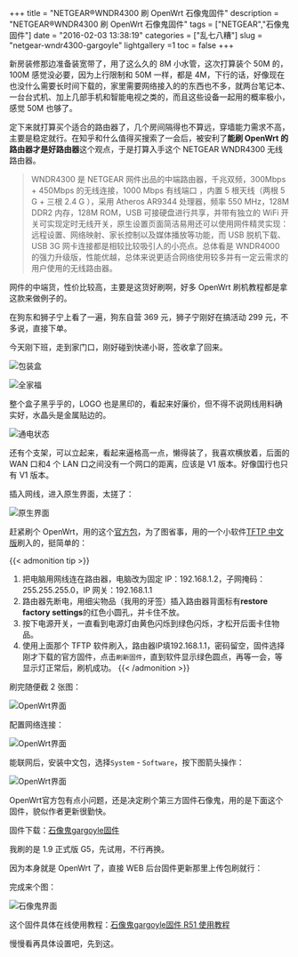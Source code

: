 +++
title = "NETGEAR®WNDR4300 刷 OpenWrt 石像鬼固件"
description = "NETGEAR®WNDR4300 刷 OpenWrt 石像鬼固件"
tags = ["NETGEAR","石像鬼固件"]
date = "2016-02-03 13:38:19"
categories = ["乱七八糟"]
slug = "netgear-wndr4300-gargoyle"
lightgallery =1
toc = false
+++

新房装修那边准备装宽带了，用了这么久的 8M 小水管，这次打算装个 50M 的，100M 感觉没必要，因为上行限制和 50M 一样，都是 4M，下行的话，好像现在也没什么需要长时间下载的，家里需要网络接入的的东西也不多，就两台笔记本、一台台式机、加上几部手机和智能电视之类的，而且这些设备一起用的概率极小，感觉 50M 也够了。

定下来就打算买个适合的路由器了，几个房间隔得也不算远，穿墙能力需求不高，主要是稳定就行。在知乎和什么值得买搜索了一会后，被安利了**能刷 OpenWrt 的路由器才是好路由器**这个观点，于是打算入手这个 NETGEAR WNDR4300 无线路由器。

>WNDR4300 是 NETGEAR 网件出品的中端路由器，千兆双频，300Mbps + 450Mbps 的无线连接，1000 Mbps 有线端口 ，内置 5 根天线（两根 5 G + 三根 2.4 G ），采用 Atheros AR9344 处理器，频率 550 MHz，128M DDR2 内存，128M ROM，USB 可接硬盘进行共享，并带有独立的 WiFi 开关可实现定时无线开关，原生设置页面简洁易用还可以使用网件精灵实现：远程设置、网络映射、家长控制以及媒体播放等功能，而 USB 脱机下载、USB 3G 网卡连接都是相较比较吸引人的小亮点。总体看是 WNDR4000 的强力升级版，性能优越，总体来说更适合网络使用较多并有一定云需求的用户使用的无线路由器。

网件的中端货，性价比较高，主要是这货好刷啊，好多 OpenWrt 刷机教程都是拿这款来做例子的。

在狗东和狮子宁上看了一遍，狗东自营 369 元，狮子宁刚好在搞活动 299 元，不多说，直接下单。

今天刚下班，走到家门口，刚好碰到快递小哥，签收拿了回来。

![包装盒](netgear0.jpg "包装盒")

![全家福](netgear1.jpg "全家福")

整个盒子黑乎乎的，LOGO 也是黑印的，看起来好廉价，但不得不说网线用料确实好，水晶头是金属贴边的。

![通电状态](netgear3.jpg "通电状态")

还有个支架，可以立起来，看起来逼格高一点，懒得装了，我喜欢横放着，后面的 WAN 口和4 个 LAN 口之间没有一个网口的距离，应该是 V1 版本。好像国行也只有 V1 版本。

插入网线，进入原生界面，太搓了：

![原生界面](netgear4.jpg "原生界面")

赶紧刷个 OpenWrt，用的这个[官方包](http://downloads.openwrt.org/barrier_breaker/14.07/ar71xx/nand/openwrt-ar71xx-nand-wndr4300-ubi-factory.img)，为了图省事，用的一个小软件[TFTP 中文版](http://www.wayos.cn/down/other/tftp.rar)刷入的，挺简单的：

{{< admonition tip >}}
1. 把电脑用网线连在路由器，电脑改为固定 IP：192.168.1.2，子网掩码：255.255.255.0，IP 网关：192.168.1.1
2. 路由器先断电，用细尖物品（我用的牙签）插入路由器背面标有**restore factory settings**的红色小圆孔，并卡住不放。
3. 按下电源开关，一直看到电源灯由黄色闪烁到绿色闪烁，才松开后面卡住物品。
4. 使用上面那个 TFTP 软件刷入，路由器IP填192.168.1.1，密码留空，固件选择刚才下载的官方固件，点击`刷新固件`，直到软件显示绿色圆点，再等一会，等显示灯正常后，刷机成功。
{{< /admonition >}}

刷完随便截 2 张图：

![OpenWrt界面](netgear5.jpg "OpenWrt界面 I")

配置网络连接：

![OpenWrt界面](netgear6.jpg "OpenWrt界面 II")

能联网后，安装中文包，选择`System` - `Software`，按下图箭头操作：

![OpenWrt界面](netgear7.jpg "中文支持")

OpenWrt官方包有点小问题，还是决定刷个第三方固件石像鬼，用的是下面这个固件，貌似作者更新很勤快。

固件下载：[石像鬼gargoyle固件](https://github.com/gygy/gygy.github.io)

我刷的是 1.9 正式版 G5，先试用，不行再换。

因为本身就是 OpenWrt 了，直接 WEB 后台固件更新那里上传包刷就行：

完成来个图：

![石像鬼界面](netgear8.jpg "石像鬼界面")

这个固件具体在线使用教程：[石像鬼gargoyle固件 R51 使用教程](http://gygy.github.io/)

慢慢看再具体设置吧，先到这。
